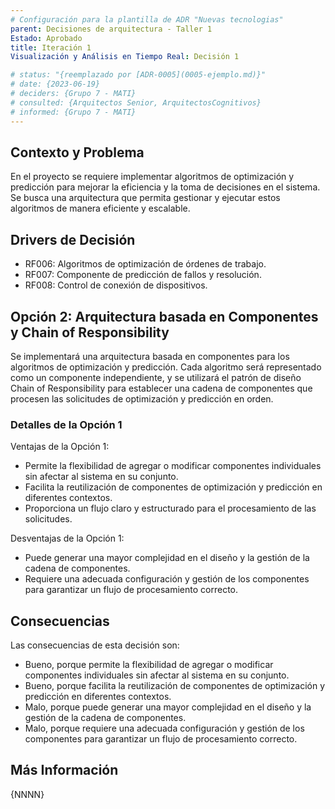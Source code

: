 ```yaml
---
# Configuración para la plantilla de ADR "Nuevas tecnologias"
parent: Decisiones de arquitectura - Taller 1
Estado: Aprobado
title: Iteración 1
Visualización y Análisis en Tiempo Real: Decisión 1

# status: "{reemplazado por [ADR-0005](0005-ejemplo.md)}"
# date: {2023-06-19}
# deciders: {Grupo 7 - MATI}
# consulted: {Arquitectos Senior, ArquitectosCognitivos}
# informed: {Grupo 7 - MATI}
---
```

## Contexto y Problema

En el proyecto se requiere implementar algoritmos de optimización y predicción para mejorar la eficiencia y la toma de decisiones en el sistema. Se busca una arquitectura que permita gestionar y ejecutar estos algoritmos de manera eficiente y escalable.

## Drivers de Decisión

* RF006: Algoritmos de optimización de órdenes de trabajo.
* RF007: Componente de predicción de fallos y resolución.
* RF008: Control de conexión de dispositivos.

## Opción 2: Arquitectura basada en Componentes y Chain of Responsibility

Se implementará una arquitectura basada en componentes para los algoritmos de optimización y predicción. Cada algoritmo será representado como un componente independiente, y se utilizará el patrón de diseño Chain of Responsibility para establecer una cadena de componentes que procesen las solicitudes de optimización y predicción en orden.

### Detalles de la Opción 1

Ventajas de la Opción 1:

* Permite la flexibilidad de agregar o modificar componentes individuales sin afectar al sistema en su conjunto.
* Facilita la reutilización de componentes de optimización y predicción en diferentes contextos.
* Proporciona un flujo claro y estructurado para el procesamiento de las solicitudes.

Desventajas de la Opción 1:

* Puede generar una mayor complejidad en el diseño y la gestión de la cadena de componentes.
* Requiere una adecuada configuración y gestión de los componentes para garantizar un flujo de procesamiento correcto.


## Consecuencias

Las consecuencias de esta decisión son:

* Bueno, porque permite la flexibilidad de agregar o modificar componentes individuales sin afectar al sistema en su conjunto.
* Bueno, porque facilita la reutilización de componentes de optimización y predicción en diferentes contextos.
* Malo, porque puede generar una mayor complejidad en el diseño y la gestión de la cadena de componentes.
* Malo, porque requiere una adecuada configuración y gestión de los componentes para garantizar un flujo de procesamiento correcto.


## Más Información

{NNNN}


